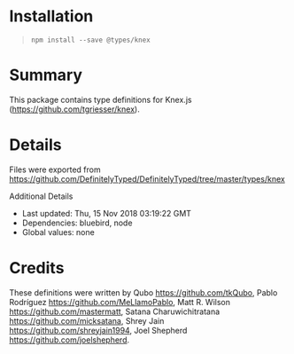 # Installation
> `npm install --save @types/knex`

# Summary
This package contains type definitions for Knex.js (https://github.com/tgriesser/knex).

# Details
Files were exported from https://github.com/DefinitelyTyped/DefinitelyTyped/tree/master/types/knex

Additional Details
 * Last updated: Thu, 15 Nov 2018 03:19:22 GMT
 * Dependencies: bluebird, node
 * Global values: none

# Credits
These definitions were written by Qubo <https://github.com/tkQubo>, Pablo Rodríguez <https://github.com/MeLlamoPablo>, Matt R. Wilson <https://github.com/mastermatt>, Satana Charuwichitratana <https://github.com/micksatana>, Shrey Jain <https://github.com/shreyjain1994>, Joel Shepherd <https://github.com/joelshepherd>.
